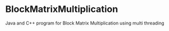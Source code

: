 # BlockMatrixMultiplication
Java and C++ program for Block Matrix Multiplication using multi threading
